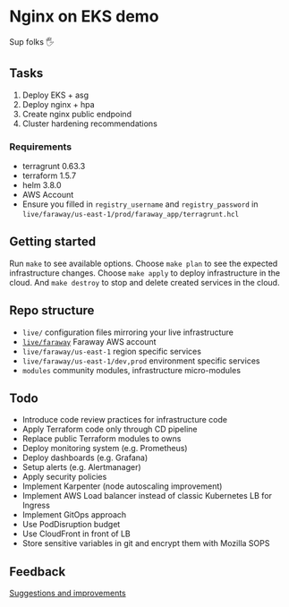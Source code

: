 # Nginx on EKS demo

Sup folks 🖐

## Tasks
1. Deploy EKS + asg
2. Deploy nginx + hpa
3. Create nginx public endpoind
4. Cluster hardening recommendations

### Requirements
* terragrunt 0.63.3
* terraform 1.5.7
* helm 3.8.0
* AWS Account
* Ensure you filled in `registry_username` and `registry_password` in `live/faraway/us-east-1/prod/faraway_app/terragrunt.hcl`

## Getting started
Run `make` to see available options.
Choose `make plan` to see the expected infrastructure changes.
Choose `make apply` to deploy infrastructure in the cloud.
And `make destroy` to stop and delete created services in the cloud. 

## Repo structure
* `live/` configuration files mirroring your live infrastructure
* [`live/faraway`](live/faraway/README.md) Faraway AWS account
* `live/faraway/us-east-1` region specific services
* `live/faraway/us-east-1/dev,prod` environment specific services
* `modules` community modules, infrastructure micro-modules

## Todo
* Introduce code review practices for infrastructure code
* Apply Terraform code only through CD pipeline
* Replace public Terraform modules to owns
* Deploy monitoring system (e.g. Prometheus)
* Deploy dashboards (e.g. Grafana)
* Setup alerts (e.g. Alertmanager)
* Apply security policies
* Implement Karpenter (node autoscaling improvement)
* Implement AWS Load balancer instead of classic Kubernetes LB for Ingress
* Implement GitOps approach
* Use PodDisruption budget
* Use CloudFront in front of LB
* Store sensitive variables in git and encrypt them with Mozilla SOPS

## Feedback
[Suggestions and improvements](https://github.com/exdial/eks-nginx-demo/issues)

